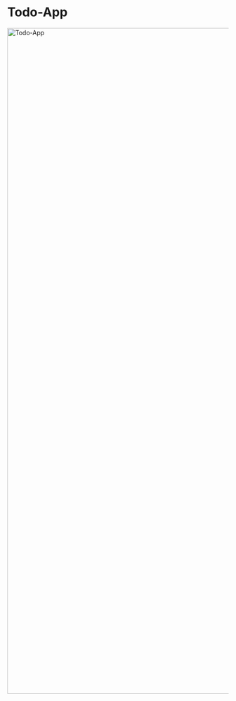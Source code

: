 # Todo-App

<img width="1512" alt="Todo-App" src="https://github.com/j5i3h8o8/Todo-App/assets/148045940/7934fd52-fd6c-42ec-8fd9-1629e75e11d9">
